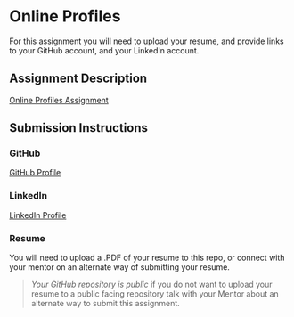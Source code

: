 # Online Profiles
For this assignment you will need to upload your resume, and provide links to your GitHub account, and your LinkedIn account.

## Assignment Description
[Online Profiles Assignment](https://education.launchcode.org/liftoff/assignments/online-profiles/)

## Submission Instructions
 
### GitHub
[GitHub Profile](https://github.com/dixonspectives)
 
### LinkedIn
[LinkedIn Profile](https://www.linkedin.com/in/dixonspectives/)

### Resume
You will need to upload a .PDF of your resume to this repo, or connect with your mentor on an alternate way of submitting your resume.

> *Your GitHub repository is public* if you do not want to upload your resume to a public facing repository talk with your Mentor about an alternate way to submit this assignment.
